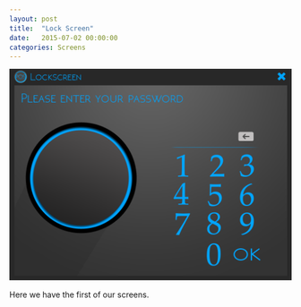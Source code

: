 ```yaml
---
layout: post
title:  "Lock Screen"
date:   2015-07-02 00:00:00
categories: Screens
---
```

![Lock Screen](/assets/LockScreen.png)

Here we have the first of our screens.
